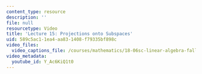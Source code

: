 ```yaml
---
content_type: resource
description: ''
file: null
resourcetype: Video
title: 'Lecture 15: Projections onto Subspaces'
uid: 589c5ac1-1ea4-aa83-1408-f79335bf898c
video_files:
  video_captions_file: /courses/mathematics/18-06sc-linear-algebra-fall-2011/least-squares-determinants-and-eigenvalues/projections-onto-subspaces/lecture-15-projections-onto-subspaces/Y_Ac6KiQ1t0.vtt
video_metadata:
  youtube_id: Y_Ac6KiQ1t0
---
```

